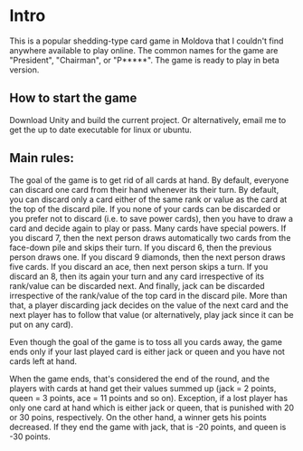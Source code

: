 # Intro
This is a popular shedding-type card game in Moldova that I couldn't find anywhere available to play online. The common names for the game are "President", "Chairman", or "P*****". The game is ready to play in beta version.

## How to start the game

Download Unity and build the current project. Or alternatively, email me to get the up to date executable for linux or ubuntu.

## Main rules:

The goal of the game is to get rid of all cards at hand. By default, everyone can discard one card from their hand whenever its their turn. By default, you can discard only a card either of the same rank or value as the card at the top of the discard pile. If you none of your cards can be discarded or you prefer not to discard (i.e. to save power cards), then you have to draw a card and decide again to play or pass. Many cards have special powers. If you discard 7, then the next person draws automatically two cards from the face-down pile and skips their turn. If you discard 6, then the previous person draws one. If you discard 9 diamonds, then the next person draws five cards. If you discard an ace, then next person skips a turn. If you discard an 8, then its again your turn and any card irrespective of its rank/value can be discarded next. And finally, jack can be discarded irrespective of the rank/value of the top card in the discard pile. More than that, a player discarding jack decides on the value of the next card and the next player has to follow that value (or alternatively, play jack since it can be put on any card).

Even though the goal of the game is to toss all you cards away, the game ends only if your last played card is either jack or queen and you have not cards left at hand.

When the game ends, that's considered the end of the round, and the players with cards at hand get their values summed up (jack = 2 points, queen = 3 points, ace = 11 points and so on). Exception, if a lost player has only one card at hand which is either jack or queen, that is punished with 20 or 30 poins, respectively. On the other hand, a winner gets his points decreased. If they end the game with jack, that is -20 points, and queen is -30 points.
